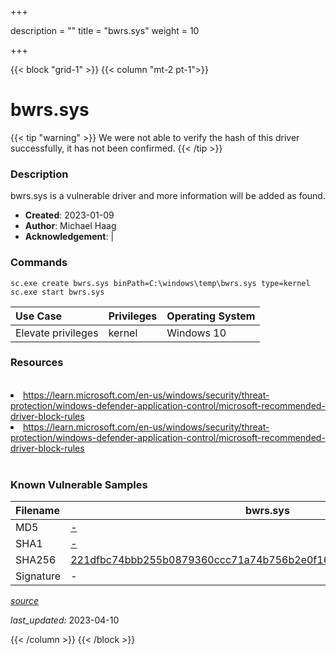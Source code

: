 +++

description = ""
title = "bwrs.sys"
weight = 10

+++


{{< block "grid-1" >}}
{{< column "mt-2 pt-1">}}


# bwrs.sys 


{{< tip "warning" >}}
We were not able to verify the hash of this driver successfully, it has not been confirmed.
{{< /tip >}}


### Description

bwrs.sys is a vulnerable driver and more information will be added as found.

- **Created**: 2023-01-09
- **Author**: Michael Haag
- **Acknowledgement**:  | [](https://twitter.com/)

### Commands

```
sc.exe create bwrs.sys binPath=C:\windows\temp\bwrs.sys type=kernel
sc.exe start bwrs.sys
```

| Use Case | Privileges | Operating System | 
|:---- | ---- | ---- |
| Elevate privileges | kernel | Windows 10 |

### Resources
<br>
<li><a href=" https://learn.microsoft.com/en-us/windows/security/threat-protection/windows-defender-application-control/microsoft-recommended-driver-block-rules"> https://learn.microsoft.com/en-us/windows/security/threat-protection/windows-defender-application-control/microsoft-recommended-driver-block-rules</a></li>
<li><a href="https://learn.microsoft.com/en-us/windows/security/threat-protection/windows-defender-application-control/microsoft-recommended-driver-block-rules">https://learn.microsoft.com/en-us/windows/security/threat-protection/windows-defender-application-control/microsoft-recommended-driver-block-rules</a></li>
<br>

### Known Vulnerable Samples

| Filename | bwrs.sys |
|:---- | ---- | 
| MD5 | <a href="https://www.virustotal.com/gui/file/-">-</a> |
| SHA1 | <a href="https://www.virustotal.com/gui/file/-">-</a> |
| SHA256 | <a href="https://www.virustotal.com/gui/file/221dfbc74bbb255b0879360ccc71a74b756b2e0f16e9386b38a9ce9d4e2e34f9">221dfbc74bbb255b0879360ccc71a74b756b2e0f16e9386b38a9ce9d4e2e34f9</a> |
| Signature | -   |


[*source*](https://github.com/magicsword-io/LOLDrivers/tree/main/yaml/bwrs.yaml)

*last_updated:* 2023-04-10








{{< /column >}}
{{< /block >}}
